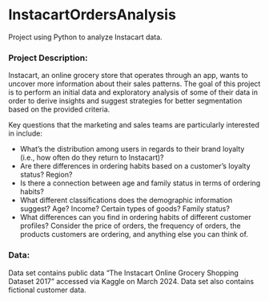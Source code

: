 # InstacartOrdersAnalysis
Project using Python to analyze Instacart data.

### Project Description:
Instacart, an online grocery store that operates through an app, wants to uncover more information about their sales patterns. The goal of this project is to perform an initial data and exploratory analysis of some of their data in order to derive insights and suggest strategies for better segmentation based on the provided criteria.

Key questions that the marketing and sales teams are particularly interested in include:
- What’s the distribution among users in regards to their brand loyalty (i.e., how often do they return to Instacart)?
- Are there differences in ordering habits based on a customer’s loyalty status? Region?
- Is there a connection between age and family status in terms of ordering
habits?
- What different classifications does the demographic information suggest? Age? Income? Certain types of goods? Family status?
- What differences can you find in ordering habits of different customer profiles? Consider the price of orders, the frequency of orders, the products customers are ordering, and anything else you can think of.

### Data:
Data set contains public data “The Instacart Online Grocery Shopping Dataset 2017” accessed via Kaggle on March 2024. Data set also contains fictional customer data.
